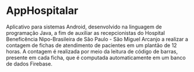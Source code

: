 # AppHospitalar
Aplicativo para sistemas Android, desenvolvido na linguagem de programação Java, a fim de auxiliar as recepcionistas do Hospital Beneficência Nipo-Brasileira de São Paulo - São Miguel Arcanjo a realizar a contagem de fichas de atendimento de pacientes 
em um plantão de 12 horas. 
A contagem é realizada por meio da leitura de código de barras, presente em cada ficha, que é computada automaticamente 
em um banco de dados Firebase.
